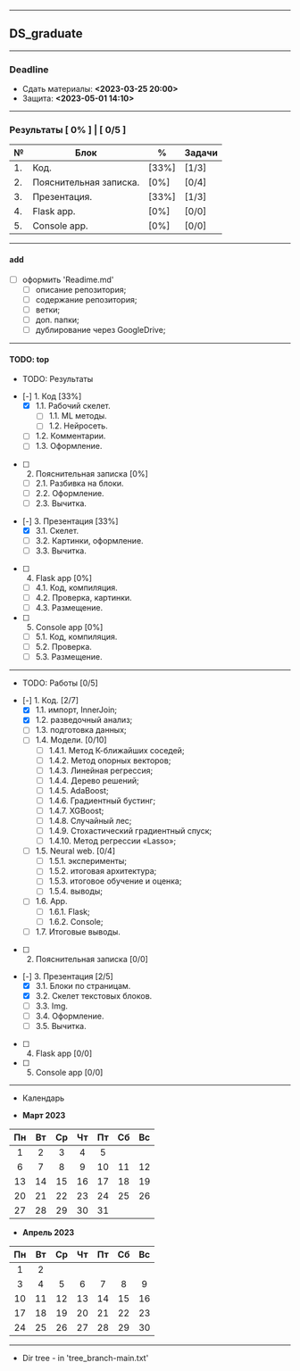 ------

## DS_graduate

------

### Deadline
- Сдать материалы: **<2023-03-25 20:00>**
- Защита: **<2023-05-01 14:10>**

------

### Результаты [ __0%__ ] | [ __0/5__ ]
| №  | Блок | % | Задачи | 
| ---- | ------ | ------ | ----- |
| 1. | Код. | [33%] | [1/3] |
| 2. | Пояснительная записка. | [0%] | [0/4] |
| 3. | Презентация. | [33%] | [1/3] |
| 4. | Flask app. | [0%] | [0/0] |
| 5. | Console app. | [0%] | [0/0] |

------

#### add
- [ ] оформить 'Readime.md'
  - [ ] описание репозитория;
  - [ ] содержание репозитория;
  - [ ] ветки;
  - [ ] доп. папки;
  - [ ] дублирование через GoogleDrive;

------

#### TODO: top

* TODO: Результаты
- [-] 1. Код [33%]
  - [X] 1.1. Рабочий скелет.
    - [ ] 1.1. ML методы.
    - [ ] 1.2. Нейросеть.
  - [ ] 1.2. Комментарии.
  - [ ] 1.3. Оформление.
- [ ] 2. Пояснительная записка [0%]
  - [ ] 2.1. Разбивка на блоки.
  - [ ] 2.2. Оформление.
  - [ ] 2.3. Вычитка.
- [-] 3. Презентация [33%]
  - [X] 3.1. Скелет.
  - [ ] 3.2. Картинки, оформление.
  - [ ] 3.3. Вычитка.
- [ ] 4. Flask app [0%]
  - [ ] 4.1. Код, компиляция.
  - [ ] 4.2. Проверка, картинки.
  - [ ] 4.3. Размещение.
- [ ] 5. Console app [0%]
  - [ ] 5.1. Код, компиляция.
  - [ ] 5.2. Проверка.
  - [ ] 5.3. Размещение.

------

* TODO: Работы [0/5]
- [-] 1. Код. [2/7]
  - [X] 1.1. импорт, InnerJoin;
  - [X] 1.2. разведочный анализ;
  - [ ] 1.3. подготовка данных;
  - [ ] 1.4. Модели. [0/10]
    - [ ] 1.4.1. Метод К-ближайших соседей;
    - [ ] 1.4.2. Метод опорных векторов;
    - [ ] 1.4.3. Линейная регрессия;
    - [ ] 1.4.4. Дерево решений;
    - [ ] 1.4.5. AdaBoost;
    - [ ] 1.4.6. Градиентный бустинг;
    - [ ] 1.4.7. XGBoost;
    - [ ] 1.4.8. Случайный лес;
    - [ ] 1.4.9. Стохастический градиентный спуск;
    - [ ] 1.4.10. Метод регрессии «Lasso»;
  - [ ] 1.5. Neural web. [0/4]
    - [ ] 1.5.1. эксперименты;
    - [ ] 1.5.2. итоговая архитектура;
    - [ ] 1.5.3. итоговое обучение и оценка;
    - [ ] 1.5.4. выводы;
  - [ ] 1.6. App.
    - [ ] 1.6.1. Flask;
    - [ ] 1.6.2. Console;
  - [ ] 1.7. Итоговые выводы.
- [ ] 2. Пояснительная записка [0/0]
- [-] 3. Презентация [2/5]
  - [X] 3.1. Блоки по страницам.
  - [X] 3.2. Скелет текстовых блоков.
  - [ ] 3.3. Img.
  - [ ] 3.4. Оформление.
  - [ ] 3.5. Вычитка.
- [ ] 4. Flask app [0/0]
- [ ] 5. Console app [0/0]

------


* Календарь


- **Март 2023**

| **Пн** | **Вт** | **Ср** | **Чт** | **Пт** | **Сб** | **Вс** |
|:------:|:------:|:------:|:------:|:------:|:------:|:------:|
| 1      | 2      | 3      | 4      | 5      |        |        |
| 6      | 7      | 8      | 9      | 10     | 11     | 12     |
| 13     | 14     | 15     | 16     | 17     | 18     | 19     |
| 20     | 21     | 22     | 23     | 24     | 25     | 26     |
| 27     | 28     | 29     | 30     | 31     |        |        |


- **Апрель 2023**

| **Пн** | **Вт** | **Ср** | **Чт** | **Пт** | **Сб** | **Вс** |
|:------:|:------:|:------:|:------:|:------:|:------:|:------:|
|      1 |      2 |        |        |        |        |        |
|      3 |      4 |      5 |      6 |      7 |      8 |     9  |
|     10 |     11 |     12 |     13 |     14 |     15 |     16 |
|     17 |     18 |     19 |     20 |     21 |     22 |     23 |
|     24 |     25 |     26 |     27 |     28 |     29 |     30 |

------

* Dir tree - in 'tree_branch-main.txt'
